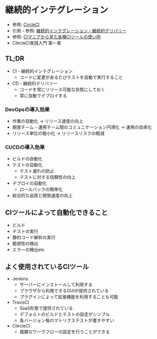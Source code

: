 # 継続的インテグレーション
- 参照: [CircleCI](https://circleci.com/docs/ja/2.0/about-circleci/#section=welcome)
- 引用・参照: [継続的インテグレーション・継続的デリバリー](https://knowledge.sakura.ad.jp/13251/])
- 参照: [CIマニアから見た各種CIツールの使い所](https://sue445.hatenablog.com/entry/2018/12/07/114638)
- CitrcleCI実践入門 第一章

## TL;DR
- CI - 継続的インテグレーション
  - コードに変更があるたびテストを自動で実行すること
- CD - 継続的デリバリー
  - コードを常にリリース可能な状態にしておく
  - 常に自動でデプロイする

### DevOpsの導入効果
- 作業の自動化 -> リリース速度の向上
- 開発チーム - 運用チーム間のコミュニケーション円滑化 -> 運用の効率化
- リリース単位の極小化 -> リリースリスクの軽減

### CI/CDの導入効果
- ビルドの自動化
- テストの自動化
  - テスト漏れの防止
  - テストに対する信頼性の向上
- デプロイの自動化
  - ロールバックの簡単化
- 総合的な品質と開発速度の向上

## CIツールによって自動化できること
- ビルド
- テストの実行
- 静的コード解析の実行
- 脆弱性の検出
- エラーの検出etc

## よく使用されているCIツール
- Jenkins
  - サーバーにインストールして利用する
  - ブラウザから利用できるGUIが提供されている
  - プラグインによって拡張機能を利用することも可能
- TravisCI
  - SaaS形態で提供されている
  - デフォルトのビルドとテストの設定がシンプル
  - 各バージョン毎のマトリクステストが書きやすい
- CitrcleCI
  - 複雑なワークフローの設定を行うことができる
